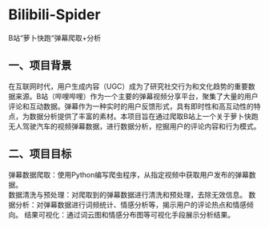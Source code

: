 # Bilibili-Spider
B站“萝卜快跑“弹幕爬取+分析

一、项目背景
-------------
在互联网时代，用户生成内容（UGC）成为了研究社交行为和文化趋势的重要数据来源。B站（哔哩哔哩）作为一个主要的弹幕视频分享平台，聚集了大量的用户评论和互动数据。弹幕作为一种实时的用户反馈形式，具有即时性和高互动性的特点，为数据分析提供了丰富的素材。本项目旨在通过爬取B站上一个关于萝卜快跑无人驾驶汽车的视频弹幕数据，进行数据分析，挖掘用户的评论内容和行为模式。

二、项目目标
------------
弹幕数据爬取：使用Python编写爬虫程序，从指定视频中获取用户发布的弹幕数据。  
数据清洗与预处理：对爬取到的弹幕数据进行清洗和预处理，去除无效信息。
数据分析：对弹幕数据进行词频统计、情感分析等，揭示用户的评论热点和情感倾向。
结果可视化：通过词云图和情感分布图等可视化手段展示分析结果。
